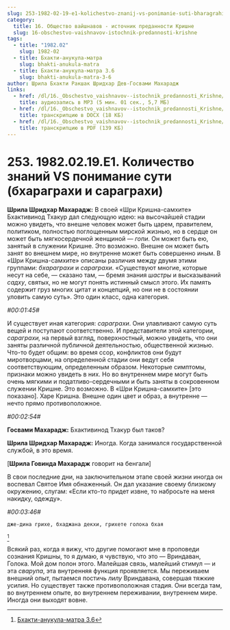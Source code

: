 ```yaml
---
slug: 253-1982-02-19-e1-kolichestvo-znanij-vs-ponimanie-suti-bharagrahi-i-saragrahi
category:
  title: 16. Общество вайшнавов - источник преданности Кришне
  slug: 16-obschestvo-vaishnavov-istochnik-predannosti-krishne
tags:
  - title: "1982.02"
    slug: 1982-02
  - title: Бхакти-анукула-матра
    slug: bhakti-anukula-matra
  - title: Бхакти-анукула-матра 3.6
    slug: bhakti-anukula-matra-3-6
author: Шрила Бхакти Ракшак Шридхар Дев-Госвами Махарадж
links:
  - href: /dl/16._Obschestvo_vaishnavov--istochnik_predannosti_Krishne/253_1982.02.19.E1_SridharMj_Kolichestvo_znanij_VS_ponimanie_suti_(bharagrahi_i_saragrahi).mp3
    title: аудиозапись в MP3 (5 мин. 01 сек., 5,7 МБ)
  - href: /dl/16._Obschestvo_vaishnavov--istochnik_predannosti_Krishne/253_1982.02.19.E1_SridharMj_Kolichestvo_znanij_VS_ponimanie_suti_(bharagrahi_i_saragrahi).docx
    title: транскрипцию в DOCX (18 КБ)
  - href: /dl/16._Obschestvo_vaishnavov--istochnik_predannosti_Krishne/253_1982.02.19.E1_SridharMj_Kolichestvo_znanij_VS_ponimanie_suti_(bharagrahi_i_saragrahi).pdf
    title: транскрипцию в PDF (139 КБ)
---
```


# 253. 1982.02.19.E1. Количество знаний VS понимание сути (бхараграхи и сараграхи)

**Шрила Шридхар Махарадж:** В своей «Шри Кришна-самхите» Бхактивинод Тхакур дал следующую идею: на высочайшей стадии можно увидеть, что внешне человек может быть царем, правителем, политиком, полностью поглощенным мирской жизнью, но в сердце он может быть мягкосердечной женщиной — *гопи*. Он может быть ею, занятый в служении Кришне. Это возможно. Внешне он может быть занят во внешнем мире, но внутренне может быть совершенно иным. В «Шри Кришна-самхите» описаны различия между двумя этими группами: *бхараграхи* и *сараграхи*. «Существуют многие, которые несут на себе, — сказано там, — бремя знания *шастры* и высказываний *садху*, святых, но не могут понять истинный смысл этого. Их память содержит груз многих цитат и концепций, но они не в состоянии уловить самую суть». Это один класс, одна категория.

*#00:01:45#*

И существует иная категория: *сараграхи*. Они улавливают самую суть вещей и поступают соответственно. И представители этой категории, *сараграхи,* на первый взгляд, поверхностный, можно увидеть, что они заняты различной публичной деятельностью, общественной жизнью. Что-то будет общим: во время ссор, конфликтов они будут миротворцами, на определенной стадии они ведут себя соответствующим, определенным образом. Некоторые симптомы, признаки можно увидеть в них. Но во внутреннем мире могут быть очень мягкими и податливо-сердечными и быть заняты в сокровенном служении Кришне. Это возможно. В «Шри Кришна-самхите» [это показано]. Харе Кришна. Внешне один цвет и образ, а внутренне — нечто прямо противоположное.

*#00:02:54#*

**Госвами Махарадж:** Бхактивинод Тхакур был таков?

**Шрила Шридхар Махарадж:** Иногда. Когда занимался государственной службой, в это время.

[**Шрила Говинда Махарадж** говорит на бенгали]

В свои последние дни, на заключительном этапе своей жизни иногда он воспевал Святое Имя обнаженный. Он дал указание своему близкому окружению, слугам: «Если кто-то придет извне, то набросьте на меня накидку, одежду».

*#00:03:46#*

    дже-дина грихе, бхаджана декхи, грихете голока бхая
[^_ftn1]

Всякий раз, когда я вижу, что другие помогают мне в проповеди сознания Кришны, то я думаю, я чувствую, что это — Вриндаван, Голока. Мой дом полон этого. Малейшая связь, малейший стимул — и эта *сварупа*, эта внутренняя функция проявляется. Мы переживаем внешний опыт, пытаемся постичь *лилу* Вриндавана, совершая тяжкие усилия. Но существует также противоположная стадия. Они всегда там, во внутреннем опыте, во внутреннем переживании, внутреннем мире. Иногда они выходят вовне.



[^_ftn1]: [Бхакти-анукула-матра 3.6](../notes/bhakti-anukula-matra/bhakti-anukula-matra-3-6.md)
